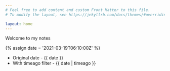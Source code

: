 ```yaml
---
# Feel free to add content and custom Front Matter to this file.
# To modify the layout, see https://jekyllrb.com/docs/themes/#overriding-theme-defaults

layout: home
---
```


Welcome to my notes

{% assign date = '2021-03-19T06:10:00Z' %}

- Original date - {{ date }}
- With timeago filter - {{ date | timeago }}
